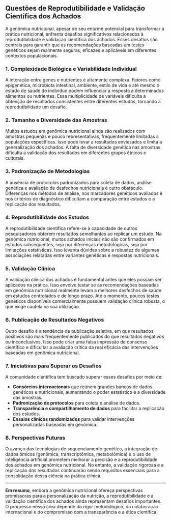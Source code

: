 
## Questões de Reprodutibilidade e Validação Científica dos Achados

A genômica nutricional, apesar de seu enorme potencial para transformar a prática nutricional, enfrenta desafios significativos relacionados à reprodutibilidade e validação científica dos achados. Esses desafios são centrais para garantir que as recomendações baseadas em testes genéticos sejam realmente seguras, eficazes e aplicáveis em diferentes contextos populacionais.

### 1. **Complexidade Biológica e Variabilidade Individual**

A interação entre genes e nutrientes é altamente complexa. Fatores como epigenética, microbiota intestinal, ambiente, estilo de vida e até mesmo o estado de saúde do indivíduo podem influenciar a resposta a determinados alimentos ou nutrientes. Essa multiplicidade de variáveis dificulta a obtenção de resultados consistentes entre diferentes estudos, tornando a reprodutibilidade um desafio.

### 2. **Tamanho e Diversidade das Amostras**

Muitos estudos em genômica nutricional ainda são realizados com amostras pequenas e pouco representativas, frequentemente limitadas a populações específicas. Isso pode levar a resultados enviesados e limita a generalização dos achados. A falta de diversidade genética nas amostras dificulta a validação dos resultados em diferentes grupos étnicos e culturais.

### 3. **Padronização de Metodologias**

A ausência de protocolos padronizados para coleta de dados, análise genética e avaliação de desfechos nutricionais é outro obstáculo. Diferenças nos métodos de análise, nos marcadores genéticos avaliados e nos critérios de diagnóstico dificultam a comparação entre estudos e a replicação dos resultados.

### 4. **Reprodutibilidade dos Estudos**

A reprodutibilidade científica refere-se à capacidade de outros pesquisadores obterem resultados semelhantes ao replicar um estudo. Na genômica nutricional, muitos achados iniciais não são confirmados em estudos subsequentes, seja por diferenças metodológicas, seja por limitações estatísticas. Isso levanta dúvidas sobre a robustez de algumas associações relatadas entre variantes genéticas e respostas nutricionais.

### 5. **Validação Clínica**

A validação clínica dos achados é fundamental antes que eles possam ser aplicados na prática. Isso envolve testar se as recomendações baseadas em genômica nutricional realmente levam a melhores desfechos de saúde em estudos controlados e de longo prazo. Até o momento, poucos testes genéticos disponíveis comercialmente possuem validação clínica robusta, o que exige cautela na sua utilização.

### 6. **Publicação de Resultados Negativos**

Outro desafio é a tendência de publicação seletiva, em que resultados positivos são mais frequentemente publicados do que resultados negativos ou inconclusivos. Isso pode criar uma falsa impressão de consenso científico e dificultar a avaliação crítica da real eficácia das intervenções baseadas em genômica nutricional.

### 7. **Iniciativas para Superar os Desafios**

A comunidade científica tem buscado superar esses desafios por meio de:

- **Consórcios internacionais** que reúnem grandes bancos de dados genéticos e nutricionais, aumentando o poder estatístico e a diversidade das amostras.
- **Padronização de protocolos** para coleta e análise de dados.
- **Transparência e compartilhamento de dados** para facilitar a replicação dos estudos.
- **Ensaios clínicos randomizados** para validar intervenções personalizadas baseadas em genômica.

### 8. **Perspectivas Futuras**

O avanço das tecnologias de sequenciamento genético, a integração de dados ômicos (genômica, transcriptômica, metabolômica) e o uso de inteligência artificial prometem melhorar a precisão e a reprodutibilidade dos achados em genômica nutricional. No entanto, a validação rigorosa e a replicação dos resultados continuarão sendo requisitos essenciais para a consolidação dessa ciência na prática clínica.

---

**Em resumo**, embora a genômica nutricional ofereça perspectivas promissoras para a personalização da nutrição, a reprodutibilidade e a validação científica dos achados ainda representam desafios importantes. O progresso nessa área depende do rigor metodológico, da colaboração internacional e do compromisso com a transparência e a ética científica.
```
